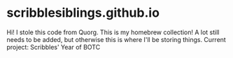 # scribblesiblings.github.io
Hi! I stole this code from Quorg. This is my homebrew collection! A lot still needs to be added, but otherwise this is where I'll be storing things. Current project: Scribbles' Year of BOTC
